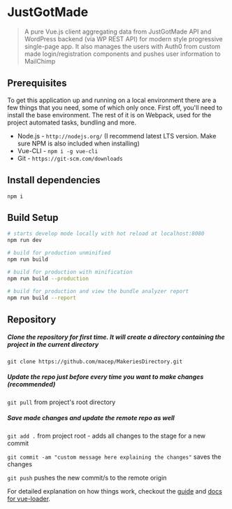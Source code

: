 # JustGotMade
> A pure Vue.js client aggregating data from JustGotMade API and WordPress backend (via WP REST API) for modern style progressive single-page app.
It also manages the users with Auth0 from custom made login/registration components and pushes user information to MailChimp

## Prerequisites
To get this application up and running on a local environment there are a few things that you need, some of which only once.
First off, you'll need to install the base environment. The rest of it is on Webpack, used for the project automated tasks, bundling and more.
 
* Node.js - `http://nodejs.org/` (I recommend latest LTS version. Make sure NPM is also included when installing) 
* Vue-CLI - `npm i -g vue-cli`
* Git - `https://git-scm.com/downloads`

## Install dependencies
`npm i`

## Build Setup
``` bash
# starts develop mode locally with hot reload at localhost:8080
npm run dev

# build for production unminified
npm run build

# build for production with minification
npm run build --production

# build for production and view the bundle analyzer report
npm run build --report
```

## Repository
##### Clone the repository for first time. It will create a directory containing the project in the current directory
  `git clone https://github.com/macep/MakeriesDirectory.git`
  
##### Update the repo just before every time you want to make changes (recommended)
  `git pull` from project's root directory 

##### Save made changes and update the remote repo as well
  `git add .` from project root - adds all changes to the stage for a new commit
  
  `git commit -am "custom message here explaining the changes"` saves the changes
  
  `git push` pushes the new commit/s to the remote origin


For detailed explanation on how things work, checkout the [guide](http://vuejs-templates.github.io/webpack/) and [docs for vue-loader](http://vuejs.github.io/vue-loader).
